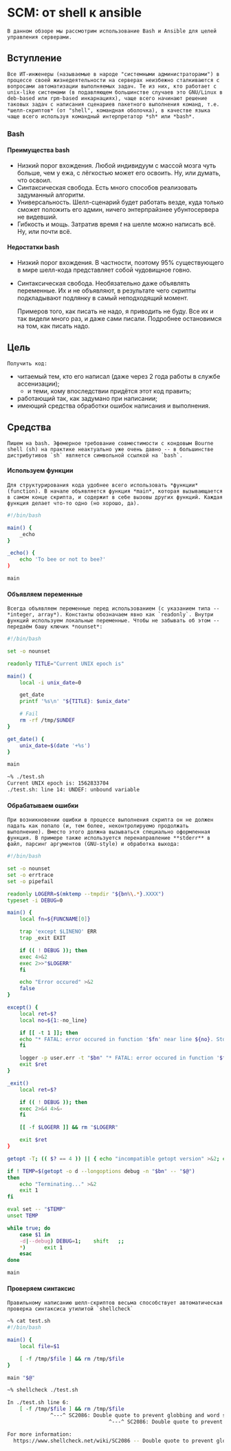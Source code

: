 SCM: от shell к ansible
=======================
    В данном обзоре мы рассмотрим использование Bash и Ansible для целей управления серверами.
## Вступление
    Все ИТ-инженеры (называемые в народе "системными администраторами") в процессе своей жизнедеятельности на серверах неизбежно сталкиваются с вопросами автоматизации выполняемых задач. Те из них, кто работает с unix-like системами (в подавляющем большинстве случаев это GNU/Linux в deb-based или rpm-based инкарнациях), чаще всего начинают решение таковых задач с написания сценариев пакетного выполнения команд, т.е. *шелл-скриптов* (от "shell", командная оболочка), в качестве языка чаще всего используя командный интерпретатор *sh* или *bash*.
### Bash
#### Преимущества bash
+ Низкий порог вхождения. Любой индивидуум с массой мозга чуть больше, чем у ежа, с лёгкостью может его освоить. Ну, или думать, что освоил.
+ Синтаксическая свобода. Есть много способов реализовать задуманный алгоритм.
+ Универсальность. Шелл-сценарий будет работать везде, куда только сможет положить его админ, ничего энтерпрайзнее убунтосервера не видевший.
+ Гибкость и мощь. Затратив время *t* на шелле можно написать всё. Ну, или почти всё.
#### Недостатки bash
+ Низкий порог вхождения. В частности, поэтому 95% существующего в мире шелл-кода представляет собой чудовищное говно.
+ Синтаксическая свобода. Необязательно даже объявлять переменные. Их и не объявляют, в результате чего скрипты подкладывают подлянку в самый неподходящий момент.

    Примеров того, как писать не надо, я приводить не буду. Все их и так видели много раз, и даже сами писали. Подробнее остановимся на том, как писать надо.
## Цель
    Получить код:
- читаемый тем, кто его написал (даже через 2 года работы в службе ассенизации);
  - и теми, кому впоследствии придётся этот код править;
- работающий так, как задумано при написании;
- имеющий средства обработки ошибок написания и выполнения.
## Средства
    Пишем на bash. Эфемерное требование совместимости с кондовым Bourne shell (sh) на практике неактуально уже очень давно -- в большинстве дистрибутивов `sh` является символьной ссылкой на `bash`.
#### Используем функции
    Для структурирования кода удобнее всего использовать *функции* (function). В начале объявляется функция *main*, которая вызывающается в самом конце скрипта, и содержит в себе вызовы других функций. Каждая функция делает что-то одно (но хорошо, да).
```sh
#!/bin/bash

main() {
    _echo
}

_echo() {
    echo 'To bee or not to bee?'
)

main
```
#### Объявляем переменные
    Всегда объявляем переменные перед использованием (с указанием типа -- *integer, array*). Константы обозначаем явно как `readonly`. Внутри функций используем локальные переменные. Чтобы не забывать об этом -- передаём башу ключик *nounset*:
```sh
#!/bin/bash

set -o nounset

readonly TITLE="Current UNIX epoch is"

main() {
    local -i unix_date=0

    get_date
    printf '%s\n' "${TITLE}: $unix_date"

    # Fail
    rm -rf /tmp/$UNDEF
}

get_date() {
    unix_date=$(date '+%s')
}

main
```
```sh
~% ./test.sh
Current UNIX epoch is: 1562833704
./test.sh: line 14: UNDEF: unbound variable
```
#### Обрабатываем ошибки
    При возникновении ошибки в процессе выполнения скрипта он не должен падать как попало (и, тем более, неконтролируемо продолжать выполнение). Вместо этого должна вызываться специально оформленная функция. В примере также используется перенаправление **stderr** в файл, парсинг аргументов (GNU-style) и обработка выхода:
```sh
#!/bin/bash

set -o nounset
set -o errtrace
set -o pipefail

readonly LOGERR=$(mktemp --tmpdir "${bn%\.*}.XXXX")
typeset -i DEBUG=0

main() {
    local fn=${FUNCNAME[0]}

    trap 'except $LINENO' ERR
    trap _exit EXIT

    if (( ! DEBUG )); then
	exec 4>&2
	exec 2>>"$LOGERR"
    fi

    echo "Error occured" >&2
    false
}

except() {
    local ret=$?
    local no=${1:-no_line}

    if [[ -t 1 ]]; then
	echo "* FATAL: error occured in function '$fn' near line ${no}. Stderr: '$(awk '$1=$1' ORS=' ' "${LOGERR}")'"
    fi

    logger -p user.err -t "$bn" "* FATAL: error occured in function '$fn' near line ${no}. Stderr: '$(awk '$1=$1' ORS=' ' "${LOGERR}")'"
    exit $ret
}

_exit()
    local ret=$?

    if (( ! DEBUG )); then
	exec 2>&4 4>&-
    fi

    [[ -f $LOGERR ]] && rm "$LOGERR"

    exit $ret
}

getopt -T; (( $? == 4 )) || { echo "incompatible getopt version" >&2; exit 4; }

if ! TEMP=$(getopt -o d --longoptions debug -n "$bn" -- "$@")
then
    echo "Terminating..." >&2
    exit 1
fi

eval set -- "$TEMP"
unset TEMP

while true; do
    case $1 in
	-d|--debug)	DEBUG=1;    shift   ;;
	*)		exit 1
    esac
done

main
```
#### Проверяем синтаксис
    Правильному написанию шелл-скриптов весьма способствует автоматическая проверка синтаксиса утилитой `shellcheck`
```sh
~% cat test.sh
#!/bin/bash

main() {
    local file=$1

    [ -f /tmp/$file ] && rm /tmp/$file
}

main "$@"

~% shellcheck ./test.sh

In ./test.sh line 6:
    [ -f /tmp/$file ] && rm /tmp/$file
              ^---^ SC2086: Double quote to prevent globbing and word splitting.
                                 ^---^ SC2086: Double quote to prevent globbing and word splitting.

For more information:
  https://www.shellcheck.net/wiki/SC2086 -- Double quote to prevent globbing ...
```
